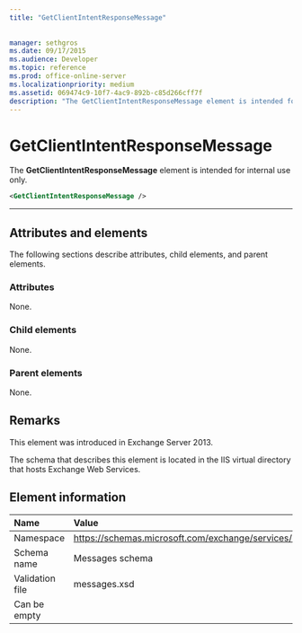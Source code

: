 ```yaml
---
title: "GetClientIntentResponseMessage"
 
 
manager: sethgros
ms.date: 09/17/2015
ms.audience: Developer
ms.topic: reference
ms.prod: office-online-server
ms.localizationpriority: medium
ms.assetid: 069474c9-10f7-4ac9-892b-c85d266cff7f
description: "The GetClientIntentResponseMessage element is intended for internal use only."
---
```


# GetClientIntentResponseMessage

The **GetClientIntentResponseMessage** element is intended for internal use only. 
  
```XML
<GetClientIntentResponseMessage />
```

 ****
## Attributes and elements

The following sections describe attributes, child elements, and parent elements.
  
### Attributes

None.
  
### Child elements

None.
  
### Parent elements

None.
  
## Remarks

This element was introduced in Exchange Server 2013.
  
The schema that describes this element is located in the IIS virtual directory that hosts Exchange Web Services.
  
## Element information

|**Name**|**Value**|
|:-----|:-----|
|Namespace  <br/> |https://schemas.microsoft.com/exchange/services/2006/messages  <br/> |
|Schema name  <br/> |Messages schema  <br/> |
|Validation file  <br/> |messages.xsd  <br/> |
|Can be empty  <br/> ||
   

